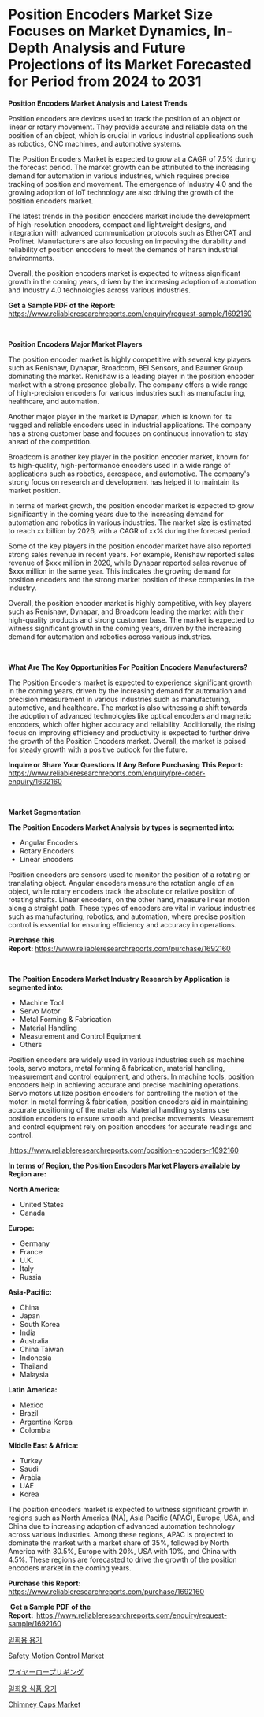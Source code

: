 <p><h1>Position Encoders Market Size Focuses on Market Dynamics, In-Depth Analysis and Future Projections of its Market Forecasted for Period from 2024 to 2031</h1></p><p><strong>Position Encoders Market Analysis and Latest Trends</strong></p>
<p><p>Position encoders are devices used to track the position of an object or linear or rotary movement. They provide accurate and reliable data on the position of an object, which is crucial in various industrial applications such as robotics, CNC machines, and automotive systems.</p><p>The Position Encoders Market is expected to grow at a CAGR of 7.5% during the forecast period. The market growth can be attributed to the increasing demand for automation in various industries, which requires precise tracking of position and movement. The emergence of Industry 4.0 and the growing adoption of IoT technology are also driving the growth of the position encoders market.</p><p>The latest trends in the position encoders market include the development of high-resolution encoders, compact and lightweight designs, and integration with advanced communication protocols such as EtherCAT and Profinet. Manufacturers are also focusing on improving the durability and reliability of position encoders to meet the demands of harsh industrial environments.</p><p>Overall, the position encoders market is expected to witness significant growth in the coming years, driven by the increasing adoption of automation and Industry 4.0 technologies across various industries.</p></p>
<p><strong>Get a Sample PDF of the Report:&nbsp;</strong> <a href="https://www.reliableresearchreports.com/enquiry/request-sample/1692160">https://www.reliableresearchreports.com/enquiry/request-sample/1692160</a></p>
<p>&nbsp;</p>
<p><strong>Position Encoders Major Market Players</strong></p>
<p><p>The position encoder market is highly competitive with several key players such as Renishaw, Dynapar, Broadcom, BEI Sensors, and Baumer Group dominating the market. Renishaw is a leading player in the position encoder market with a strong presence globally. The company offers a wide range of high-precision encoders for various industries such as manufacturing, healthcare, and automation.</p><p>Another major player in the market is Dynapar, which is known for its rugged and reliable encoders used in industrial applications. The company has a strong customer base and focuses on continuous innovation to stay ahead of the competition.</p><p>Broadcom is another key player in the position encoder market, known for its high-quality, high-performance encoders used in a wide range of applications such as robotics, aerospace, and automotive. The company's strong focus on research and development has helped it to maintain its market position.</p><p>In terms of market growth, the position encoder market is expected to grow significantly in the coming years due to the increasing demand for automation and robotics in various industries. The market size is estimated to reach xx billion by 2026, with a CAGR of xx% during the forecast period.</p><p>Some of the key players in the position encoder market have also reported strong sales revenue in recent years. For example, Renishaw reported sales revenue of $xxx million in 2020, while Dynapar reported sales revenue of $xxx million in the same year. This indicates the growing demand for position encoders and the strong market position of these companies in the industry.</p><p>Overall, the position encoder market is highly competitive, with key players such as Renishaw, Dynapar, and Broadcom leading the market with their high-quality products and strong customer base. The market is expected to witness significant growth in the coming years, driven by the increasing demand for automation and robotics across various industries.</p></p>
<p>&nbsp;</p>
<p><strong>What Are The Key Opportunities For Position Encoders Manufacturers?</strong></p>
<p><p>The Position Encoders market is expected to experience significant growth in the coming years, driven by the increasing demand for automation and precision measurement in various industries such as manufacturing, automotive, and healthcare. The market is also witnessing a shift towards the adoption of advanced technologies like optical encoders and magnetic encoders, which offer higher accuracy and reliability. Additionally, the rising focus on improving efficiency and productivity is expected to further drive the growth of the Position Encoders market. Overall, the market is poised for steady growth with a positive outlook for the future.</p></p>
<p><strong>Inquire or Share Your Questions If Any Before Purchasing This Report:</strong> <a href="https://www.reliableresearchreports.com/enquiry/pre-order-enquiry/1692160">https://www.reliableresearchreports.com/enquiry/pre-order-enquiry/1692160</a></p>
<p>&nbsp;</p>
<p><strong>Market Segmentation</strong></p>
<p><strong>The Position Encoders Market Analysis by types is segmented into:</strong></p>
<p><ul><li>Angular Encoders</li><li>Rotary Encoders</li><li>Linear Encoders</li></ul></p>
<p><p>Position encoders are sensors used to monitor the position of a rotating or translating object. Angular encoders measure the rotation angle of an object, while rotary encoders track the absolute or relative position of rotating shafts. Linear encoders, on the other hand, measure linear motion along a straight path. These types of encoders are vital in various industries such as manufacturing, robotics, and automation, where precise position control is essential for ensuring efficiency and accuracy in operations.</p></p>
<p><strong>Purchase this Report:&nbsp;</strong><a href="https://www.reliableresearchreports.com/purchase/1692160">https://www.reliableresearchreports.com/purchase/1692160</a></p>
<p>&nbsp;</p>
<p><strong>The Position Encoders Market Industry Research by Application is segmented into:</strong></p>
<p><ul><li>Machine Tool</li><li>Servo Motor</li><li>Metal Forming & Fabrication</li><li>Material Handling</li><li>Measurement and Control Equipment</li><li>Others</li></ul></p>
<p><p>Position encoders are widely used in various industries such as machine tools, servo motors, metal forming & fabrication, material handling, measurement and control equipment, and others. In machine tools, position encoders help in achieving accurate and precise machining operations. Servo motors utilize position encoders for controlling the motion of the motor. In metal forming & fabrication, position encoders aid in maintaining accurate positioning of the materials. Material handling systems use position encoders to ensure smooth and precise movements. Measurement and control equipment rely on position encoders for accurate readings and control.</p></p>
<p><a href="https://www.reliableresearchreports.com/position-encoders-r1692160">&nbsp;https://www.reliableresearchreports.com/position-encoders-r1692160</a></p>
<p><strong>In terms of Region, the Position Encoders Market Players available by Region are:</strong></p>
<p>
    <p> <strong> North America: </strong>
        <ul>
            <li>United States</li>
            <li>Canada</li>
        </ul>
        </p> 
    <p> <strong> Europe: </strong>
        <ul>
            <li>Germany</li>
            <li>France</li>
            <li>U.K.</li>
            <li>Italy</li>
            <li>Russia</li>
        </ul>
        </p> 
    <p> <strong> Asia-Pacific: </strong>
        <ul>
            <li>China</li>
            <li>Japan</li>
            <li>South Korea</li>
            <li>India</li>
            <li>Australia</li>
            <li>China Taiwan</li>
            <li>Indonesia</li>
            <li>Thailand</li>
            <li>Malaysia</li>
        </ul>
        </p> 
    <p> <strong> Latin America: </strong>
        <ul>
            <li>Mexico</li>
            <li>Brazil</li>
            <li>Argentina Korea</li>
            <li>Colombia</li>
        </ul>
        </p> 
    <p> <strong> Middle East & Africa: </strong>
        <ul>
            <li>Turkey</li>
            <li>Saudi</li>
            <li>Arabia</li>
            <li>UAE</li>
            <li>Korea</li>
        </ul>
    </p>
    </p>
<p><p>The position encoders market is expected to witness significant growth in regions such as North America (NA), Asia Pacific (APAC), Europe, USA, and China due to increasing adoption of advanced automation technology across various industries. Among these regions, APAC is projected to dominate the market with a market share of 35%, followed by North America with 30.5%, Europe with 20%, USA with 10%, and China with 4.5%. These regions are forecasted to drive the growth of the position encoders market in the coming years.</p></p>
<p><strong>Purchase this Report: </strong><a href="https://www.reliableresearchreports.com/purchase/1692160">https://www.reliableresearchreports.com/purchase/1692160</a></p>
<p>&nbsp;<strong>Get a Sample PDF of the Report:&nbsp;&nbsp;</strong><a href="https://www.reliableresearchreports.com/enquiry/request-sample/1692160">https://www.reliableresearchreports.com/enquiry/request-sample/1692160</a></p>
<p><strong></strong></p>
<p><p><a href="https://github.com/hxzi07639916/Market-Research-Report-List-1/blob/main/922223433665.md">일회용 용기</a></p><p><a href="https://github.com/jerrycopelandthomaswsqd8q/Market-Research-Report-List-2/blob/main/safety-motion-control-market.md">Safety Motion Control Market</a></p><p><a href="https://github.com/lababdou/Market-Research-Report-List-3/blob/main/455193437630.md">ワイヤーロープリギング</a></p><p><a href="https://github.com/Hubertstyenger6685/Market-Research-Report-List-1/blob/main/845214233667.md">일회용 식품 용기</a></p><p><a href="https://github.com/brenzgnarento/Market-Research-Report-List-2/blob/main/chimney-caps-market.md">Chimney Caps Market</a></p></p>